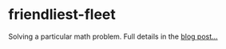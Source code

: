 # friendliest-fleet

Solving a particular math problem. Full details in the [blog post...](https://www.fimfiction.net/blog/850682/statistics-5-friendliest-fleet)
